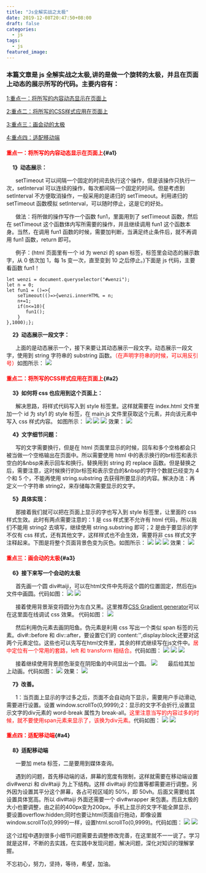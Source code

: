 ```yaml
---
title: "Js全解实战之太极"
date: 2019-12-08T20:47:50+08:00
draft: false
categories:
  - js
tags:
  - js
featured_image:
---
```


### 本篇文章是 js 全解实战之太极,讲的是做一个旋转的太极，并且在页面上动态的展示所写的代码。主要内容有：  
[1:重点一：将所写的内容动态显示在页面上](#a1)

[2:重点二：将所写的CSS样式应用在页面上](#a2)

[3:重点三：画会动的太极](#a3)

[4:重点四：适配移动端](#a4)



#### <span style="color:red;">重点一：将所写的内容动态显示在页面上</span>{#a1}

&nbsp;&nbsp;&nbsp;&nbsp;<b>1》动态展示：</b>

&nbsp;&nbsp;&nbsp;&nbsp;&nbsp;&nbsp;setTimeout 可以间隔一个固定的时间去执行这个操作，但是该操作只执行一次，setInterval 可以连续的操作，每次都间隔一个固定的时间。但是考虑到 setInterval 不方便取消操作，一般采用的是递归的 setTimeout。利用递归的 setTimeout 函数模拟 setInterval，可以随时停止，这是它的好处。

&nbsp;&nbsp;&nbsp;&nbsp;&nbsp;&nbsp;做法：将所做的操作写作一个函数 fun1，里面用到了 setTimeout 函数，然后在 setTimeout 这个函数体内写所需要的操作，并且继续调用 fun1 这个函数本身。当然，在调用 fun1 函数的时候，需要加判断，当满足终止条件后，就不再调用 fun1 函数，return 即可。

&nbsp;&nbsp;&nbsp;&nbsp;&nbsp;&nbsp;例子：(html 页面里有一个 id 为 wenzi 的 span 标签，标签里会动态的展示数字，从 0 依次加 1，每 1s 变一次，直至变到 10 之后停止。)下面是 js 代码，主要看函数 fun1！

    let wenzi = document.queryselector("#wenzi");
    let n = 0;
    let fun1 = ()=>{
        seTimeout(()=>{wenzi.innerHTML = n;
        n+=1;
        if(n<=10){
           fun1();
        }
    },1000);};

&nbsp;&nbsp;&nbsp;&nbsp;<b>2》动态展示一段文字：</b>

&nbsp;&nbsp;&nbsp;&nbsp;&nbsp;&nbsp;上面的是动态展示一个，接下来要让其动态展示一段文字。动态展示一段文字，使用到 string 字符串的 substring 函数。<span style="color:red;">（在声明字符串的时候，可以用反引号）</span>如图所示：
![](/images/task29_js/js1.PNG)

#### <span style="color:red;">重点二：将所写的CSS样式应用在页面上</span>{#a2}

&nbsp;&nbsp;&nbsp;&nbsp;<b>3》如何将 css 也应用到这个页面上：</b>

&nbsp;&nbsp;&nbsp;&nbsp;&nbsp;&nbsp;解决思路，将样式代码写入到 style 标签里。这样就需要在 index.html 文件里加一个 id 为 sty1 的 style 标签，在 main.js 文件里获取这个元素，并向该元素中写入 css 样式内容。
如图所示：
![](/images/task29_js/html1.PNG)
![](/images/task29_js/js2.PNG)
![](/images/task29_js/js3.PNG)
效果：
![](/images/task29_js/xg1.PNG)

&nbsp;&nbsp;&nbsp;&nbsp;<b>4》文字细节问题：</b>

&nbsp;&nbsp;&nbsp;&nbsp;&nbsp;&nbsp;写的文字需要换行，但是在 html 页面里显示的时候，回车和多个空格都会只被当做一个空格输出在页面中。所以需要使用 html 中的表示换行的br标签和表示空白的&nbsp来表示回车和换行。替换用到 string 的 replace 函数。但是替换之后，需要注意，这时候换行的br标签和表示空白的&nbsp的字符个数就已经变为 4 个和 5 个，不能再使用 string.substring 去获得所要显示的内容。解决办法：再定义一个字符串 string2，来存储每次需要显示的文字。

&nbsp;&nbsp;&nbsp;&nbsp;<b>5》具体实现：</b>

&nbsp;&nbsp;&nbsp;&nbsp;&nbsp;&nbsp;那接着我们就可以把在页面上显示的字也写入到 style 标签里，让里面的 css 样式生效。此时有两点需要注意的：1 是 css 样式里不允许有 html 代码，所以我们不能用 string2 去填写，继续使用 string.substring 即可；2 是由于要显示的字不仅有 css 样式，还有其他文字，这样样式也不会生效，需要将非 css 样式文字注释起来。下图是将整个页面背景色变为灰色。如图所示：
![](/images/task29_js/js4.PNG)
![](/images/task29_js/js5.PNG)
![](/images/task29_js/js6.PNG)
效果：
![](/images/task29_js/xg2.PNG)

#### <span style="color:red;">重点三：画会动的太极</span>{#a3}

&nbsp;&nbsp;&nbsp;&nbsp;<b>6》接下来写一个会动的太极</b>

&nbsp;&nbsp;&nbsp;&nbsp;&nbsp;&nbsp;首先画一个圆 div#taiji，可以在html文件中先将这个圆的位置固定，然后在js文件中画圆。代码如图：
![](/images/task29_js/js21.PNG)
![](/images/task29_js/js22.PNG)

&nbsp;&nbsp;&nbsp;&nbsp;&nbsp;&nbsp;接着使用背景渐变将圆分为左白又黑。这里推荐[CSS Gradient generator](https://cssgradient.io/)可以在这里面在线调试 css 效果。
代码如图：
![](/images/task29_js/js23.PNG)

&nbsp;&nbsp;&nbsp;&nbsp;&nbsp;&nbsp;然后利用伪元素去画阴阳鱼。伪元素是利用 css 写出一个类似 span 标签的元素。div#::before 和 div::after，要设置它们的 content:'',display:block;还要对这两个元素定位。这些也可以先写在html文件里，其余的样式继续写在js文件中。<span style="color:red;">居中定位有一个常用的套路，left 和 transform 相结合。</span>代码如图：
![](/images/task29_js/js24.PNG)
![](/images/task29_js/js25.PNG)
![](/images/task29_js/js26.PNG)

&nbsp;&nbsp;&nbsp;&nbsp;&nbsp;&nbsp;接着继续使用背景颜色渐变在阴阳鱼的中间显出一个圆。
![](/images/task29_js/js19.PNG)
&nbsp;&nbsp;&nbsp;&nbsp;&nbsp;&nbsp;最后给其加上动画。代码如图：
![](/images/task29_js/js20.PNG)
效果：
![](/images/task29_js/xg3.PNG)

&nbsp;&nbsp;&nbsp;&nbsp;<b>7》改善。</b>

&nbsp;&nbsp;&nbsp;&nbsp;&nbsp;&nbsp;1：当页面上显示的字过多之后，页面不会自动向下显示，需要用户手动滑动,需要进行设置。设置 window.scrollTo(0,9999);2：显示的文字不会折行,设置显示文字的div元素的 word-break 属性为 break-all。<span style="color:red;">这里注意当写的内容过多的时候，就不要使用span元素来显示了，该换为div元素。</span>代码如图：
![](/images/task29_js/scroll.PNG)
![](/images/task29_js/wb.PNG)

#### <span style="color:red;">重点四：适配移动端</span>{#a4}
&nbsp;&nbsp;&nbsp;&nbsp;<b>8》适配移动端</b>

&nbsp;&nbsp;&nbsp;&nbsp;&nbsp;&nbsp;一要加 meta 标签，二是要用到媒体查询。

&nbsp;&nbsp;&nbsp;&nbsp;&nbsp;&nbsp;遇到的问题，首先移动端的话，屏幕的宽度有限制，这样就需要在移动端设置 div#wenzi 和 div#taiji 为上下结构。这样 div#taiji 的位置等都需要进行调整。另外因为设置其平分这个屏幕，各占可视区域的 50%，即 50vh。后面又需要给其设置具体宽高。所以 div#taiji 外面还需要一个 div#wrapper 来包裹。而且太极的大小也要调整，由之前的400px变为200px。手机上显示的文字不能全屏显示，要设置overflow:hidden;同时也要让html页面自行拖动，即像设置window.scrollTo(0,9999)一样，设置html.scrollTo(0,9999)。代码如图：
![](/images/task29_js/html2.PNG)
![](/images/task29_js/html3.PNG)

这个过程中遇到很多小细节问题需要去调整修改完善，在这里就不一一说了。学习就是这样，不断的去实践，在实践中发现问题，解决问题，深化对知识的理解掌握。

不忘初心，努力，坚持，等待，希望，加油。



